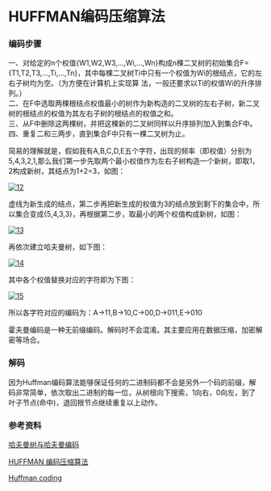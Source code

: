 # HUFFMAN编码压缩算法

### 编码步骤

一、对给定的n个权值{W1,W2,W3,...,Wi,...,Wn}构成n棵二叉树的初始集合F= {T1,T2,T3,...,Ti,...,Tn}，其中每棵二叉树Ti中只有一个权值为Wi的根结点，它的左右子树均为空。（为方便在计算机上实现算 法，一般还要求以Ti的权值Wi的升序排列。）  
二、在F中选取两棵根结点权值最小的树作为新构造的二叉树的左右子树，新二叉树的根结点的权值为其左右子树的根结点的权值之和。  
三、从F中删除这两棵树，并把这棵新的二叉树同样以升序排列加入到集合F中。  
四、重复二和三两步，直到集合F中只有一棵二叉树为止。

简易的理解就是，假如我有A,B,C,D,E五个字符，出现的频率（即权值）分别为5,4,3,2,1,那么我们第一步先取两个最小权值作为左右子树构造一个新树，即取1，2构成新树，其结点为1+2=3，如图：

[![12](http://images.cnblogs.com/cnblogs_com/Jezze/201112/201112231832078695.png "12")](http://images.cnblogs.com/cnblogs_com/Jezze/201112/201112231832079219.png)

虚线为新生成的结点，第二步再把新生成的权值为3的结点放到剩下的集合中，所以集合变成{5,4,3,3}，再根据第二步，取最小的两个权值构成新树，如图：

[![13](http://images.cnblogs.com/cnblogs_com/Jezze/201112/201112231832087092.png "13")](http://images.cnblogs.com/cnblogs_com/Jezze/201112/20111223183207124.png)

再依次建立哈夫曼树，如下图：

[![14](http://images.cnblogs.com/cnblogs_com/Jezze/201112/201112231832084301.jpg "14")](http://images.cnblogs.com/cnblogs_com/Jezze/201112/201112231832082109.jpg)

其中各个权值替换对应的字符即为下图：

[![15](http://images.cnblogs.com/cnblogs_com/Jezze/201112/201112231832086286.jpg "15")](http://images.cnblogs.com/cnblogs_com/Jezze/201112/201112231832085730.jpg)

所以各字符对应的编码为：A->11,B->10,C->00,D->011,E->010

霍夫曼编码是一种无前缀编码。解码时不会混淆。其主要应用在数据压缩，加密解密等场合。



### 解码

因为Huffman编码算法能够保证任何的二进制码都不会是另外一个码的前缀，解码非常简单，依次取出二进制的每一位，从树根向下搜索，1向右，0向左，到了叶子节点(命中)，退回根节点继续重复以上动作。


### 参考资料
[哈夫曼树与哈夫曼编码](http://www.cnblogs.com/wuyuankun/p/3982216.html)

[HUFFMAN 编码压缩算法](http://coolshell.cn/articles/7459.html)

[Huffman coding](https://en.wikipedia.org/wiki/Huffman_coding)